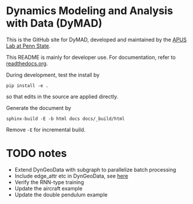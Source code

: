 # Dynamics Modeling and Analysis with Data (DyMAD)

This is the GitHub site for DyMAD, developed and maintained by the [APUS Lab at Penn State](https://apus-lab.github.io/).

This README is mainly for developer use.  For documentation, refer to [readthedocs.org](https://dymad.readthedocs.org).

During development, test the install by
```
pip install -e .
```
so that edits in the source are applied directly.

Generate the document by
```
sphinx-build -E -b html docs docs/_build/html
```
Remove `-E` for incremental build.

# TODO notes

- Extend DynGeoData with subgraph to parallelize batch processing
- Include edge_attr etc in DynGeoData, see [here](https://pytorch-geometric.readthedocs.io/en/latest/cheatsheet/gnn_cheatsheet.html)
- Verify the RNN-type training
- Update the aircraft example
- Update the double pendulum example
